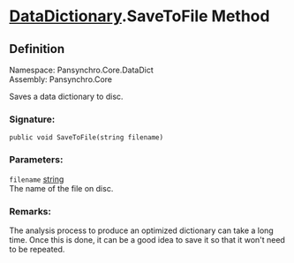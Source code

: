 # [DataDictionary](Pansynchro.Core.DataDict.DataDictionary.html).SaveToFile Method

## Definition

Namespace: Pansynchro.Core.DataDict<BR>
Assembly: Pansynchro.Core

Saves a data dictionary to disc.

### Signature:
```
public void SaveToFile(string filename)
```

### Parameters:
`filename` [string](https://docs.microsoft.com/en-us/dotnet/api/system.string)<BR>
The name of the file on disc.

### Remarks:
The analysis process to produce an optimized dictionary can take a long time.  Once this is done, it can be a good idea to save it so that it won't need to be repeated.
